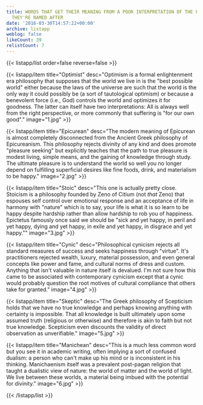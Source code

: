 ```yaml
---
title: WORDS THAT GET THEIR MEANING FROM A POOR INTERPRETATION OF THE FORMAL PHILOSOPHY
  THEY'RE NAMED AFTER
date: '2016-03-30T14:57:22+00:00'
archive: listapp
weblog: false
likeCount: 39
relistCount: 7
---
```



{{< listapp/list order=false reverse=false >}}

   {{< listapp/item title="Optimist"
      desc="Optimism is a formal enlightenment era philosophy that supposes that the world we live in is the \"best possible world\" either because the laws of the universe are such that the world is the only way it could possibly be (a sort of tautological optimism) or because a benevolent force (i.e., God) controls the world and optimizes it for goodness. The latter can itself have two interpretations: All is always well from the right perspective, or more commonly that suffering is \"for our own good\"."
      image="1.jpg" >}}

   {{< listapp/item title="Epicurean"
      desc="The modern meaning of Epicurean is almost completely disconnected from the Ancient Greek philosophy of Epicureanism. This philosophy rejects divinity of any kind and does promote \"pleasure seeking\" but explicitly teaches that the path to true pleasure is modest living, simple means, and the gaining of knowledge through study. The ultimate pleasure is to understand the world so well you no longer depend on fulfilling superficial desires like fine foods, drink, and materialism to be happy."
      image="2.jpg" >}}

   {{< listapp/item title="Stoic"
      desc="This one is actually pretty close. Stoicism is a philosophy founded by Zeno of Citium (not *that* Zeno) that espouses self control over emotional response and an acceptance of life in harmony with \"nature\" which is to say, your life is what it is so learn to be happy despite hardship rather than allow hardship to rob you of happiness. Epictetus famously once said we should be \"sick and yet happy, in peril and yet happy, dying and yet happy, in exile and yet happy, in disgrace and yet happy.\""
      image="3.jpg" >}}

   {{< listapp/item title="Cynic"
      desc="Philosophical cynicism rejects all standard measures of success and seeks happiness through \"virtue\". It's practitioners rejected wealth, luxury, material possession, and even general concepts like power and fame, and cultural norms of dress and custom. Anything that isn't valuable in nature itself is devalued. I'm not sure how this came to be associated with contemporary cynicism except that a cynic would probably question the root motives of cultural compliance that others take for granted."
      image="4.jpg" >}}

   {{< listapp/item title="Skeptic"
      desc="The Greek philosophy of Scepticism holds that we have no true knowledge and perhaps knowing anything with certainty is impossible. That all knowledge is built ultimately upon some assumed truth (religious or otherwise) and therefore is akin to faith but not true knowledge. Scepticism even discounts the validity of direct observation as unverifiable."
      image="5.jpg" >}}

   {{< listapp/item title="Manichean"
      desc="This is a much less common word but you see it in academic writing, often implying a sort of confused dualism: a person who can't make up his mind or is inconsistent in his thinking. Manichaenism itself was a prevalent post-pagan religion that taught a dualistic view of nature: the world of matter and the world of light. We live between these worlds, a material being imbued with the potential for divinity."
      image="6.jpg" >}}

{{< /listapp/list >}}
